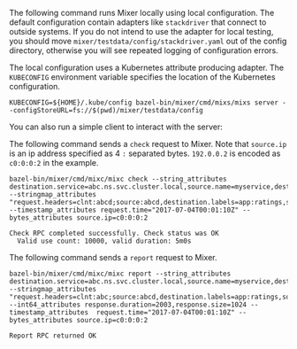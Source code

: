 The following command runs Mixer locally using local configuration.
The default configuration contain adapters like `stackdriver` that connect to outside systems. If you do not intend to use the  adapter for
local testing, you should move `mixer/testdata/config/stackdriver.yaml` out of the config directory, otherwise you will see repeated logging of
configuration errors.

The local configuration uses a Kubernetes attribute producing adapter.
The `KUBECONFIG` environment variable specifies the location of the Kubernetes configuration.

```shell
KUBECONFIG=${HOME}/.kube/config bazel-bin/mixer/cmd/mixs/mixs server --configStoreURL=fs://$(pwd)/mixer/testdata/config
```

You can also run a simple client to interact with the server:

The following command sends a `check` request to Mixer.
Note that `source.ip` is an ip address specified as 4 `:` separated bytes.
`192.0.0.2` is encoded as `c0:0:0:2` in the example.

```shell
bazel-bin/mixer/cmd/mixc/mixc check --string_attributes destination.service=abc.ns.svc.cluster.local,source.name=myservice,destination.port=8080 --stringmap_attributes "request.headers=clnt:abcd;source:abcd,destination.labels=app:ratings,source.labels=version:v2"   --timestamp_attributes request.time="2017-07-04T00:01:10Z" --bytes_attributes source.ip=c0:0:0:2

Check RPC completed successfully. Check status was OK
  Valid use count: 10000, valid duration: 5m0s
```

The following command sends a `report` request to Mixer.
```shell
bazel-bin/mixer/cmd/mixc/mixc report --string_attributes destination.service=abc.ns.svc.cluster.local,source.name=myservice,destination.port=8080 --stringmap_attributes "request.headers=clnt:abc;source:abcd,destination.labels=app:ratings,source.labels=version:v2"  --int64_attributes response.duration=2003,response.size=1024 --timestamp_attributes  request.time="2017-07-04T00:01:10Z" --bytes_attributes source.ip=c0:0:0:2

Report RPC returned OK
```
